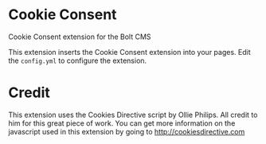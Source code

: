 Cookie Consent
==============
Cookie Consent extension for the Bolt CMS

This extension inserts the Cookie Consent extension into your pages.
Edit the `config.yml` to configure the extension.

Credit
======
This extension uses the Cookies Directive script by Ollie Philips.
All credit to him for this great piece of work.
You can get more information on the javascript used in this extension by going to http://cookiesdirective.com

